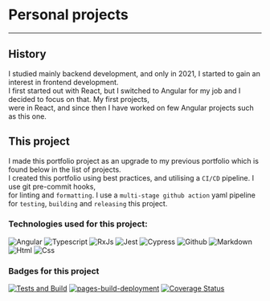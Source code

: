 # Personal projects

---

## History

I studied mainly backend development, and only in 2021, I started to gain an interest in frontend development.  
I first started out with React, but I switched to Angular for my job and I decided to focus on that. My first projects,  
were in React, and since then I have worked on few Angular projects such as this one.

## This project

I made this portfolio project as an upgrade to my previous portfolio which is found below in the list of projects.  
I created this portfolio using best practices, and utilising a `CI/CD` pipeline. I use git pre-commit hooks,  
for linting and `formatting`. I use a `multi-stage github action` yaml pipeline for `testing`, `building` and `releasing` this project.

### Technologies used for this project:

![Angular](https://img.shields.io/badge/-Angular-dd1b16?logo=angular&logoColor=black&style=flat) ![Typescript](https://img.shields.io/badge/-typescript-blue?logo=typescript&logoColor=white&style=flat) ![RxJs](https://img.shields.io/badge/RxJs-E60E88?logo=reactivex&logoColor=white) ![Jest](https://img.shields.io/badge/Jest-white?logo=jest&logoColor=E60E88) ![Cypress](https://img.shields.io/badge/Cypress-white?logo=cypress&logoColor=green) ![Github](https://img.shields.io/badge/Github-black?logo=github&logoColor=purple) ![Markdown](https://img.shields.io/badge/Markdown-black?logo=markdown&logoColor=blue) ![Html](https://img.shields.io/badge/HTML-grey?logo=html5&logoColor=e34c26) ![Css](https://img.shields.io/badge/CSS-white?logo=css3&logoColor=264de4)

### Badges for this project

[![Tests and Build](https://github.com/projectaki/portfolio/actions/workflows/build-github-pages.yml/badge.svg?branch=master)](https://github.com/projectaki/portfolio/actions/workflows/build-github-pages.yml) [![pages-build-deployment](https://github.com/projectaki/portfolio/actions/workflows/pages/pages-build-deployment/badge.svg?branch=gh-pages)](https://github.com/projectaki/portfolio/actions/workflows/pages/pages-build-deployment) [![Coverage Status](https://coveralls.io/repos/github/projectaki/portfolio/badge.svg?branch=master)](https://coveralls.io/github/projectaki/portfolio?branch=master)
